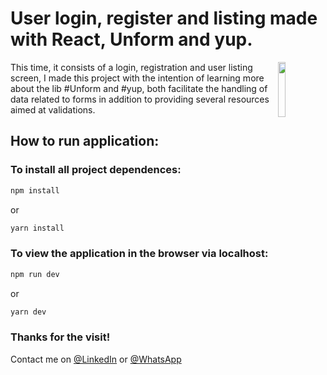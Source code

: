 # User login, register and listing made with React, Unform and yup. 

<img src="https://octodex.github.com/images/baracktocat.jpg" width="15%" align="right">

This time, it consists of a login, registration and user listing screen, I made this project with the intention of learning more about the lib #Unform and #yup, both facilitate the handling of data related to forms in addition to providing several resources aimed at validations.<br>

## How to run application:

### To install all project dependences:
```bash
npm install
```
or
```bash
yarn install
```

### To view the application in the browser via localhost:
```bash
npm run dev
```
or
```bash
yarn dev
```

### Thanks for the visit! 
Contact me on 
[@LinkedIn](https://www.linkedin.com/in/joao-eduardo-2000s/) or
[@WhatsApp](https://wa.me/qr/MV4NC2VANIZRC1)
